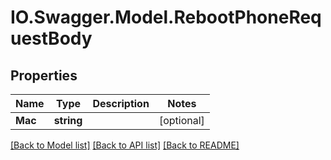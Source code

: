 # IO.Swagger.Model.RebootPhoneRequestBody
## Properties

Name | Type | Description | Notes
------------ | ------------- | ------------- | -------------
**Mac** | **string** |  | [optional] 

[[Back to Model list]](../README.md#documentation-for-models) [[Back to API list]](../README.md#documentation-for-api-endpoints) [[Back to README]](../README.md)

